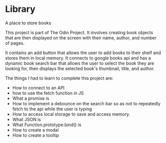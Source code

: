 # Library
A place to store books

This project is part of The Odin Project. It involves creating book objects that are then displayed on the screen with their name, author, and number of pages. 

It contains an add button that allows the user to add books to their shelf and stores them in local memory. It connects to google books api and has a dynamic book search bar that allows the user to select the book they are looking for, then displays the selected book's thumbnail, title, and author.

The things I had to learn to complete this project are: 

- How to connect to an API 
- how to use the fetch function in JS
- What a promise is
- How to implement a debounce on the search bar so as not to repeatedly fetch to the api while the user is typing
- How to access local storage to save and access memory.
- What JSON is
- What Function.prototype.bind() is
- How to create a modal
- How to create a tooltip

